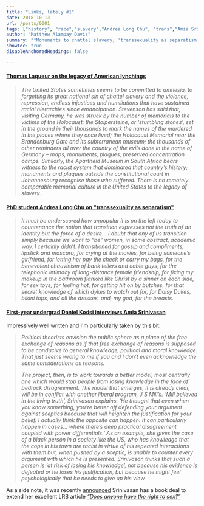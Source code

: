 ```yaml
---
title: "Links, lately #1" 
date: 2018-10-13
url: /posts/0001
tags: ["history", "race","slavery","Andrea Long Chu", "trans","Amia Srinivasan","philosophy"]
author: "Matthew Alampay Davis"
summary: "*Monuments to chattel slavery; 'transsexuality as separatism'; Amia Srinivasan's genealogical anxiety*"
showToc: true
disableAnchoredHeadings: false

---
```


#### [Thomas Laqueur on the legacy of American lynchings](https://www.lrb.co.uk/v40/n19/thomas-laqueur/lynched-for-drinking-from-a-white-mans-well)

> *The United States sometimes seems to be committed to amnesia, to forgetting its great national sin of chattel slavery and the violence, repression, endless injustices and humiliations that have sustained racial hierarchies since emancipation. Stevenson has said that, visiting Germany, he was struck by the number of memorials to the victims of the Holocaust: the Stolpersteine, or ‘stumbling stones’, set in the ground in their thousands to mark the names of the murdered in the places where they once lived; the Holocaust Memorial near the Brandenburg Gate and its subterranean museum; the thousands of other reminders all over the country of the evils done in the name of Germany – maps, monuments, plaques, preserved concentration camps. Similarly, the Apartheid Museum in South Africa bears witness to the racist system that dominated that country’s history; monuments and plaques outside the constitutional court in Johannesburg recognise those who suffered. There is no remotely comparable memorial culture in the United States to the legacy of slavery.*

#### [PhD student Andrea Long Chu on "transsexuality as separatism"](https://www.nplusonemag.com/issue-30/essays/on-liking-women/)

> *It must be underscored how unpopular it is on the left today to countenance the notion that transition expresses not the truth of an identity but the force of a desire… I doubt that any of us transition simply because we want to “be” women, in some abstract, academic way. I certainly didn’t. I transitioned for gossip and compliments, lipstick and mascara, for crying at the movies, for being someone’s girlfriend, for letting her pay the check or carry my bags, for the benevolent chauvinism of bank tellers and cable guys, for the telephonic intimacy of long-distance female friendship, for fixing my makeup in the bathroom flanked like Christ by a sinner on each side, for sex toys, for feeling hot, for getting hit on by butches, for that secret knowledge of which dykes to watch out for, for Daisy Dukes, bikini tops, and all the dresses, and, my god, for the breasts.*

#### [First-year undergrad Daniel Kodsi interviews Amia Srinivasan](https://www.the-orb.org/post/genealogical-anxiety)

Impressively well written and I'm particularly taken by this bit:

> *Political theorists envision the public sphere as a place of the free exchange of reasons as if that free exchange of reasons is supposed to be conducive to general knowledge, political and moral knowledge. That just seems wrong to me if you and I don’t even acknowledge the same considerations as reasons.*
> 
> *The project, then, is to work towards a better model, most centrally one which would stop people from losing knowledge in the face of bedrock disagreement. The model that emerges, it is already clear, will be in conflict with another liberal program, J S Mill’s. ‘Mill believed in the living truth’, Srinivasan explains. ‘He thought that even when you know something, you’re better off defending your argument against sceptics because that will heighten the justification for your belief. I actually think the opposite can happen. It can particularly happen in cases… where there’s deep practical disagreement coupled with power differentials.’ As an example, she gives the case of a black person in a society like the US, who has knowledge that the cops in his town are racist in virtue of his repeated interactions with them but, when pushed by a sceptic, is unable to counter every argument with which he is presented. Srinivasan thinks that such a person is ‘at risk of losing his knowledge’, not because his evidence is defeated or he loses his justification, but because he might feel psychologically that he needs to give up his view.*

As a side note, it was recently [announced](https://www.thebookseller.com/news/sex-appeal-sweeps-fbf-oxford-don-goes-10-countries-874141) Srinivasan has a book deal to extend her excellent LRB article [*“Does anyone have the right to sex?”*](https://www.lrb.co.uk/the-paper/v40/n06/amia-srinivasan/does-anyone-have-the-right-to-sex)